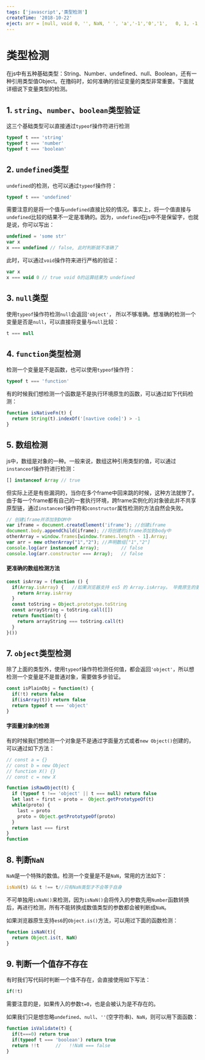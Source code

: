 ```yaml
---
tags: ['javascript','类型检测']
createTime: '2018-10-22'
eject: arr = [null, void 0, '', NaN, ' ', 'a','-1','0','1',   0, 1, -1,function () {}, {}, new Object(), false, true]
---
```


# 类型检测
在js中有五种基础类型：String、Number、undefined、null、Boolean，还有一种引用类型值Object。在撸码时，如何准确的验证变量的类型非常重要。下面就详细说下变量类型的检测。
## 1. `string`、`number`、`boolean`类型验证
这三个基础类型可以直接通过`typeof`操作符进行检测
```javascript
typeof t === 'string'
typeof t === 'number'
typeof t === 'boolean'
```
## 2. `undefined`类型
`undefined`的检测，也可以通过`typeof`操作符：
```javascript
typeof t === 'undefined'
```
需要注意的是将一个值与`undefined`直接比较的情况。事实上，将一个值直接与`undefined`比较的结果不一定是准确的。因为，`undefined`在js中不是保留字，也就是说，你可以写出：
```javascript
undefined = 'some str'
var x
x === undefined // false, 此时判断就不准确了
```
此时，可以通过`void`操作符来进行严格的验证：
```javascript
var x 
x === void 0 // true void 0的运算结果为 undefined
```
## 3. `null`类型
使用`typeof`操作符检测`null`会返回`'object'`， 所以不够准确。想准确的检测一个变量是否是`null`，可以直接将变量与`null`比较：
```javascript
t === null
```
## 4. `function`类型检测
检测一个变量是不是函数，也可以使用`typeof`操作符：
```javascript
typeof t === 'function'
````
有的时候我们想检测一个函数是不是执行环境原生的函数，可以通过如下代码检测：

```javascript
function isNativeFn(t) {
  return String(t).indexOf('[navtive code]') > -1
}
```
## 5. 数组检测
js中，数组是对象的一种。一般来说，数组这种引用类型的值，可以通过`instanceof`操作符进行检测：
```javascript
[] instanceof Array // true
```
但实际上还是有些漏洞的，当你在多个frame中回来跳的时候，这种方法就惨了。由于每一个frame都有自己的一套执行环境，跨frame实例化的对象彼此并不共享原型链，通过`instanceof`操作符和`constructor`属性检测的方法自然会失败。
```javascript
// 创建iframe并添加到DOM中
var iframe = document.createElement('iframe'); //创建iframe
document.body.appendChild(iframe); //将创建的iframe添加到body中
otherArray = window.frames[window.frames.length - 1].Array;
var arr = new otherArray("1","2"); //声明数组["1","2"]
console.log(arr instanceof Array);        // false
console.log(arr.constructor === Array);   // false
```
#### 更准确的数组检测方法
```javascript
const isArray = (function () {
  if(Array.isArray) {   //如果浏览器支持 es5 的 Array.isArray。 毕竟原生的更好用
    return Array.isArray
  }
  const toString = Object.prototype.toString
  const arrayString = toString.call([])
  return function(t) {
    return arrayString === toString.call(t)
  }
}())
```
## 7. `object`类型检测
除了上面的类型外，使用`typeof`操作符检测任何值，都会返回`'object'`，所以想检测一个变量是不是普通对象，需要做多步验证。
```javascript
const isPlainObj = function(t) {
  if(!t) return false
  if(isArray(t)) return false
  return typeof t === 'object'
}
```
#### 字面量对象的检测
有的时候我们想检测一个对象是不是通过字面量方式或者`new Object()`创建的，可以通过如下方法：
```javascript
// const a = {}
// const b = new Object
// function X() {}
// const c = new X

function isRawObject(t) {
  if (typeof t !== 'object' || t === null) return false
  let last = first = proto =  Object.getPrototypeOf(t)
  while(proto) {
    last = proto
    proto = Object.getPrototypeOf(proto)
  }
  return last === first
}
function
```
## 8. 判断`NaN`
`NaN`是一个特殊的数值。检测一个变量是不是`NaN`，常用的方法如下：
```javascript
isNaN(t) && t !== t//只有NaN类型才不会等于自身
```
不可单独用`isNaN()`来检测，因为`isNaN()`会将传入的参数先用`Number`函数转换后，再进行检测，所有不能转换成数值类型的参数都会被判断成`NaN`。

如果浏览器原生支持`es6`的`Object.is()`方法，可以用过下面的函数检测：
```javascript
function isNaN(t){
  return Object.is(t, NaN)
}
```
## 9. 判断一个值存不存在
有时我们写代码时判断一个值不存在，会直接使用如下写法：
```javascript
if(!t)
```
需要注意的是，如果传入的参数`t=0`，也是会被认为是不存在的。

如果我们只是想忽略`undefined`、`null`、`''`(空字符串)、`NaN`，则可以用下面函数：
```javascript
function isValidate(t) {
  if(t===0) return true
  if(typeof t === 'boolean') return true
  return !!t      //   !!NaN === false
}
```
